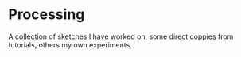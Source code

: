 # Processing
A collection of sketches I have worked on, some direct coppies from tutorials, others my own experiments.
